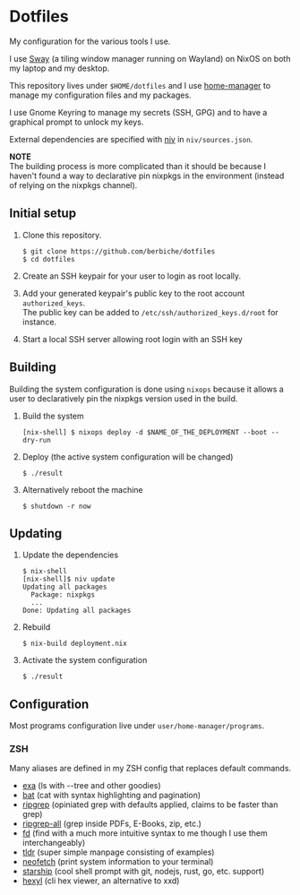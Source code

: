 # Dotfiles

My configuration for the various tools I use.

I use [Sway](https://swaywm.org) (a tiling window manager running on Wayland) on NixOS on both my laptop and my desktop.

This repository lives under `$HOME/dotfiles` and I use [home-manager](https://github.com/rycee/home-manager) to manage
my configuration files and my packages.

I use Gnome Keyring to manage my secrets (SSH, GPG) and to have a graphical prompt to unlock my keys.

External dependencies are specified with [niv](https://github.com/nmattia/niv) in `niv/sources.json`.

**NOTE**  
The building process is more complicated than it should be because I haven't found a way to
declarative pin nixpkgs in the environment (instead of relying on the nixpkgs channel).

## Initial setup

1. Clone this repository.

    ``` console
    $ git clone https://github.com/berbiche/dotfiles
    $ cd dotfiles
    ```

2. Create an SSH keypair for your user to login as root locally.

3. Add your generated keypair's public key to the root account `authorized_keys`.  
    The public key can be added to `/etc/ssh/authorized_keys.d/root` for instance.

4. Start a local SSH server allowing root login with an SSH key

## Building

Building the system configuration is done using `nixops` because it allows a user to declaratively pin the nixpkgs version
used in the build.

1. Build the system

    ``` console
    [nix-shell] $ nixops deploy -d $NAME_OF_THE_DEPLOYMENT --boot --dry-run
    ```

2. Deploy (the active system configuration will be changed)

    ``` console
    $ ./result
    ```

3. Alternatively reboot the machine

    ``` console
    $ shutdown -r now
    ```

## Updating

1. Update the dependencies

    ``` console
    $ nix-shell
    [nix-shell]$ niv update
    Updating all packages
      Package: nixpkgs
      ...
    Done: Updating all packages
    ```

2. Rebuild

    ``` console
    $ nix-build deployment.nix
    ```

3. Activate the system configuration

    ``` console
    $ ./result
    ```

## Configuration

Most programs configuration live under `user/home-manager/programs`.

### ZSH

Many aliases are defined in my ZSH config that replaces default commands.

- [exa](https://github.com/ogham/exa) (ls with --tree and other goodies)
- [bat](https://github.com/sharkdp/bat) (cat with syntax highlighting and pagination)
- [ripgrep](https://github.com/BurntSushi/ripgrep) (opiniated grep with defaults applied, claims to be faster than grep)
- [ripgrep-all](https://github.com/phiresky/ripgrep-all) (grep inside PDFs, E-Books, zip, etc.)
- [fd](https://github.com/sharkdp/fd) (find with a much more intuitive syntax to me though I use them interchangeably)
- [tldr](https://github.com/tldr-pages/tldr) (super simple manpage consisting of examples)
- [neofetch](https://github.com/dylanaraps/neofetch) (print system information to your terminal)
- [starship](https://github.com/starship/starship) (cool shell prompt with git, nodejs, rust, go, etc. support)
- [hexyl](https://sharkdp/hexyl) (cli hex viewer, an alternative to xxd)

